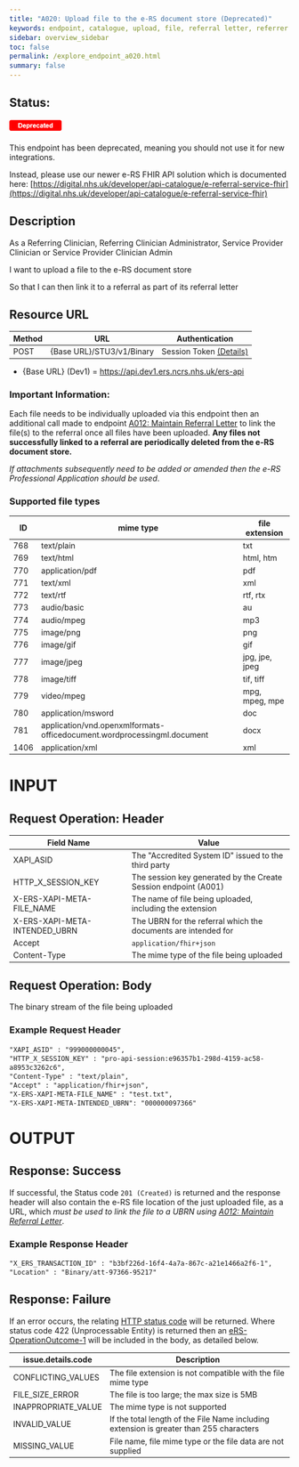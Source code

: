 ```yaml
---
title: "A020: Upload file to the e-RS document store (Deprecated)"
keywords: endpoint, catalogue, upload, file, referral letter, referrer clinical information
sidebar: overview_sidebar
toc: false
permalink: /explore_endpoint_a020.html
summary: false
---
```


## Status:

![Deprecated](images/icons/api_deprecated.png)

This endpoint has been deprecated, meaning you should not use it for new integrations.

Instead, please use our newer e-RS FHIR API solution which is documented here:
[https://digital.nhs.uk/developer/api-catalogue/e-referral-service-fhir](https://digital.nhs.uk/developer/api-catalogue/e-referral-service-fhir)

## Description
As a Referring Clinician, Referring Clinician Administrator, Service Provider Clinician or Service Provider Clinician Admin

I want to upload a file to the e-RS document store

So that I can then link it to a referral as part of its referral letter  

## Resource URL

| Method | URL | Authentication |
| -------| --- | ---------------- |
| POST | {Base URL}/STU3/v1/Binary | Session Token [(Details)](develop_business_flow_bf001.html) |

- {Base URL} (Dev1) = https://api.dev1.ers.ncrs.nhs.uk/ers-api


### Important Information:
Each file needs to be individually uploaded via this endpoint then an additional call made to endpoint [A012: Maintain Referral Letter](explore_endpoint_a012.html) to link the file(s) to the referral once all files have been uploaded. **Any files not successfully linked to a referral are periodically deleted from the e-RS document store.**   

*If attachments subsequently need to be added or amended then the e-RS Professional Application should be used*.

### Supported file types  

| ID   | mime type | file extension |
| ---- | ---------- | -------------- |
| 768  | text/plain        | txt            |
| 769  | text/html         | html, htm      |
| 770  | application/pdf   | pdf            |
| 771  | text/xml	         | xml            |
| 772  | text/rtf	         | rtf, rtx       |
| 773  | audio/basic       | au             |
| 774  | audio/mpeg	       | mp3            |
| 775  | image/png	       | png            |
| 776  | image/gif	       | gif            |
| 777  | image/jpeg	       | jpg, jpe, jpeg |
| 778  | image/tiff	       | tif, tiff      |
| 779  | video/mpeg	       | mpg, mpeg, mpe |
| 780  | application/msword | doc            |
| 781  | application/vnd.openxmlformats-officedocument.wordprocessingml.document | docx |
| 1406 | application/xml	 | xml            |  


# INPUT

## Request Operation: Header

| Field Name | Value |
| ---- | ---- |
| XAPI_ASID | The "Accredited System ID" issued to the third party |
| HTTP_X_SESSION_KEY | The session key generated by the Create Session endpoint (A001)  |
| X-ERS-XAPI-META-FILE_NAME  | The name of file being uploaded, including the extension|
| X-ERS-XAPI-META-INTENDED_UBRN | The UBRN for the referral which the documents are intended for |
| Accept | `application/fhir+json` |
| Content-Type |	The mime type of the file being uploaded |

## Request Operation: Body
The binary stream of the file being uploaded

### Example Request Header
```http
"XAPI_ASID" : "999000000045",
"HTTP_X_SESSION_KEY" : "pro-api-session:e96357b1-298d-4159-ac58-a8953c3262c6",
"Content-Type" : "text/plain",
"Accept" : "application/fhir+json",
"X-ERS-XAPI-META-FILE_NAME" : "test.txt",
"X-ERS-XAPI-META-INTENDED_UBRN": "000000097366"
```

# OUTPUT
## Response: Success
If successful, the Status code `201 (Created)` is returned and the response header will also contain the e-RS file location of the just uploaded file, as a URL, which *must be used to link the file to a UBRN using [A012: Maintain Referral Letter](explore_endpoint_a012.html)*.   

### Example Response Header
```http
"X_ERS_TRANSACTION_ID" : "b3bf226d-16f4-4a7a-867c-a21e1466a2f6-1",
"Location" : "Binary/att-97366-95217"
```

## Response: Failure
If an error occurs, the relating [HTTP status code](explore_error_messages.html) will be returned. Where status code 422 (Unprocessable Entity) is returned then an [eRS-OperationOutcome-1](https://fhir.nhs.uk/STU3/StructureDefinition/eRS-OperationOutcome-1) will be included in the body, as detailed below.  

| issue.details.code | Description |
| ------------------ | ------ |
| CONFLICTING_VALUES | The file extension is not compatible with the file mime type |
| FILE_SIZE_ERROR | The file is too large; the max size is 5MB |
| INAPPROPRIATE_VALUE | The mime type is not supported |
| INVALID_VALUE | If the total length of the File Name including extension is greater than 255 characters |
| MISSING_VALUE | File name,  file mime type or the file data are not supplied |
